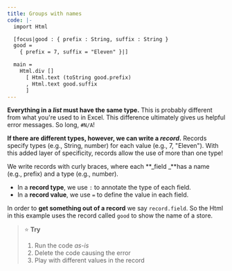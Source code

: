 ```yaml
---
title: Groups with names
code: |-
  import Html

  [focus|good : { prefix : String, suffix : String }
  good =
    { prefix = 7, suffix = "Eleven" }|]

  main =
    Html.div []
      [ Html.text (toString good.prefix)
      , Html.text good.suffix
      ]
---
```

**Everything in a _list_ must have the same type.** This is probably different from what you're used to in Excel. This difference ultimately gives us helpful error messages. So long, `#N/A`! 

**If there are different types, however, we can write a _record_.** Records specify types (e.g., String, number) for each value (e.g., 7, "Eleven"). With this added layer of specificity, records allow the use of more than one type! 

We write records with curly braces, where each **_field _**has a name (e.g., prefix) and a type (e.g., number).    

* In a **record type**, we use `:` to annotate the type of each field.
* In a **record value**, we use `=` to define the value in each field.

In order to **get something out of a record** we say `record.field`.
So the Html in this example uses the record called `good` to show the name of a store.

> ⭐️ **Try**
>
> 1. Run the code _as-is_
> 2. Delete the code causing the error
> 3. Play with different values in the record